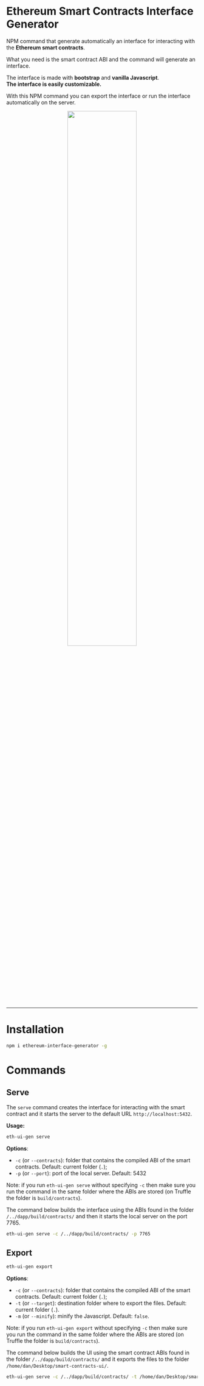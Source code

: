 Ethereum Smart Contracts Interface Generator
============================================

NPM command that generate automatically an interface for interacting with the **Ethereum smart contracts**.

What you need is the smart contract ABI and the command will generate an interface.

The interface is made with **bootstrap** and **vanilla Javascript**.  
**The interface is easily customizable.**

With this NPM command you can export the interface or run the interface automatically on the server.

<p style="text-align:center;"><img src="https://raw.githubusercontent.com/danielefavi/ethereum-interface-generator/main/exported-ui-sample.png" width="60%" height="60%" /></p>

---

# Installation

```sh
npm i ethereum-interface-generator -g
```

# Commands

## Serve

The `serve` command creates the interface for interacting with the smart contract and it starts the server to the default URL `http://localhost:5432`.

**Usage:**

```sh
eth-ui-gen serve
```

**Options**:

- `-c` (or `--contracts`): folder that contains the compiled ABI of the smart contracts. Default: current folder (`.`);
- `-p` (or `--port`): port of the local server. Default: 5432


Note: if you run `eth-ui-gen serve` without specifying `-c` then make sure you run the command in the same folder where the ABIs are stored (on Truffle the folder is `build/contracts`).

The command below builds the interface using the ABIs found in the folder `/../dapp/build/contracts/` and then it starts the local server on the port 7765.

```sh
eth-ui-gen serve -c /../dapp/build/contracts/ -p 7765
```

## Export

```sh
eth-ui-gen export
```

**Options**:

- `-c` (or `--contracts`): folder that contains the compiled ABI of the smart contracts. Default: current folder (`.`);
- `-t` (or `--target`): destination folder where to export the files. Default: current folder (`.`).
- `-m` (or `--minify`): minify the Javascript. Default: `false`.

Note: if you run `eth-ui-gen export` without specifying `-c` then make sure you run the command in the same folder where the ABIs are stored (on Truffle the folder is `build/contracts`).

The command below builds the UI using the smart contract ABIs found in the folder `/../dapp/build/contracts/` and it exports the files to the folder `/home/dan/Desktop/smart-contracts-ui/`.

```sh
eth-ui-gen serve -c /../dapp/build/contracts/ -t /home/dan/Desktop/smart-contracts-ui/
```